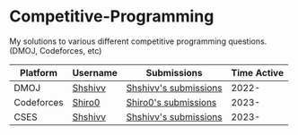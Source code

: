 # Competitive-Programming
My solutions to various different competitive programming questions. (DMOJ, Codeforces, etc)

| Platform | Username | Submissions | Time Active |
| --- | --- | --- | --- |
| DMOJ | [Shshivv](https://dmoj.ca/user/Shshivv) | [Shshivv's submissions](https://dmoj.ca/user/Shshivv/solved) | 2022- |
| Codeforces | [Shiro0](https://codeforces.com/profile/Shiro0) | [Shiro0's submissions](https://codeforces.com/submissions/Shiro0) | 2023- |
| CSES | [Shshivv](https://cses.fi/user/240141) | [Shshivv's submissions](https://cses.fi/problemset/user/240141/) | 2023- |
